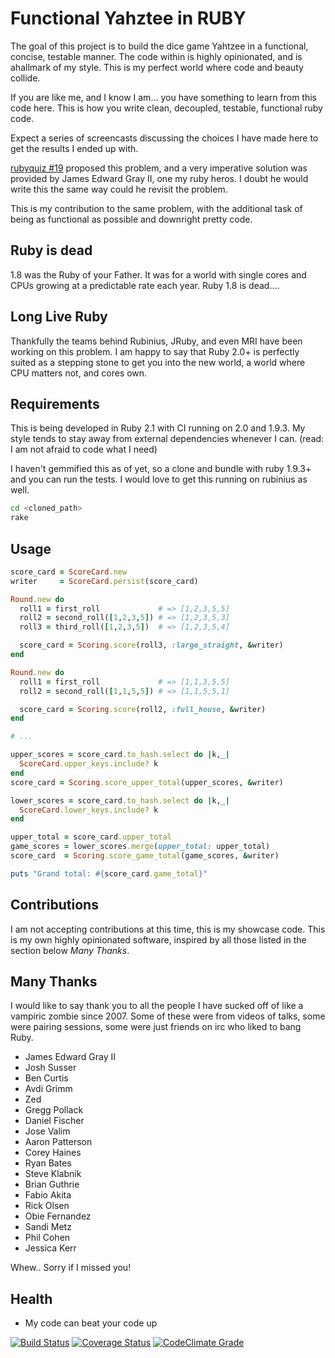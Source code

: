 # Functional Yahztee in RUBY

The goal of this project is to build the dice game Yahtzee in a functional, concise, testable manner. The code within is
highly opinionated, and is ahallmark of my style. This is my perfect world where code and beauty collide.

If you are like me, and I know I am... you have something to learn from this code here. This is how you write clean, decoupled, testable, functional ruby code.

Expect a series of screencasts discussing the choices I have made here to get the results I ended up with.

[rubyquiz #19](http://rubyquiz.com/quiz19.html) proposed this
problem, and a very imperative solution was provided by James
Edward Gray II, one my ruby heros. I doubt he would write this the same way could he revisit the problem.

This is my contribution to the same problem, with the additional task of being as functional as possible and downright pretty code.

## Ruby is dead

1.8 was the Ruby of your Father. It was for a world with single cores and CPUs growing at a predictable rate each year. Ruby 1.8 is dead....

## Long Live Ruby

Thankfully the teams behind Rubinius, JRuby, and even MRI have been
working on this problem. I am happy to say that Ruby 2.0+ is
perfectly suited as a stepping stone to get you into the new
world, a world where CPU matters not, and cores own.

## Requirements

This is being developed in Ruby 2.1 with CI running on 2.0 and 1.9.3. My style tends to stay away from external dependencies whenever I can. (read: I am not afraid to code what I need)

I haven't gemmified this as of yet, so a clone and bundle with ruby
1.9.3+ and you can run the tests. I would love to get this running on rubinius as well.

```bash
cd <cloned_path>
rake
```

## Usage

```ruby
score_card = ScoreCard.new    
writer     = ScoreCard.persist(score_card)

Round.new do
  roll1 = first_roll             # => [1,2,3,5,5]
  roll2 = second_roll([1,2,3,5]) # => [1,2,3,5,3]
  roll3 = third_roll([1,2,3,5])  # => [1,2,3,5,4]

  score_card = Scoring.score(roll3, :large_straight, &writer)
end

Round.new do
  roll1 = first_roll             # => [1,1,3,5,5]
  roll2 = second_roll([1,1,5,5]) # => [1,1,5,5,1]

  score_card = Scoring.score(roll2, :full_house, &writer)
end

# ...

upper_scores = score_card.to_hash.select do |k,_| 
  ScoreCard.upper_keys.include? k
end
score_card = Scoring.score_upper_total(upper_scores, &writer)

lower_scores = score_card.to_hash.select do |k,_| 
  ScoreCard.lower_keys.include? k
end

upper_total = score_card.upper_total
game_scores = lower_scores.merge(upper_total: upper_total)
score_card  = Scoring.score_game_total(game_scores, &writer)

puts "Grand total: #{score_card.game_total}"

```

## Contributions

I am not accepting contributions at this time, this is my showcase code. This is my own highly opinionated software, inspired by all those listed in the section below *Many Thanks*.

## Many Thanks

I would like to say thank you to all the people I have sucked off of like a vampiric zombie since 2007. Some of these were from videos of talks, some were pairing sessions, some were just friends on irc who liked to bang Ruby.

* James Edward Gray II
* Josh Susser
* Ben Curtis
* Avdi Grimm
* Zed
* Gregg Pollack
* Daniel Fischer
* Jose Valim
* Aaron Patterson
* Corey Haines
* Ryan Bates
* Steve Klabnik
* Brian Guthrie
* Fabio Akita
* Rick Olsen
* Obie Fernandez
* Sandi Metz
* Phil Cohen
* Jessica Kerr

Whew.. Sorry if I missed you!

## Health

* My code can beat your code up

[![Build
Status](https://travis-ci.org/dreamr/functional_yahtzee.png)](https://travis-ci.org/dreamr/functional_yahtzee)
[![Coverage Status](https://coveralls.io/repos/dreamr/functional_yahtzee/badge.png?branch=master)](https://coveralls.io/r/dreamr/functional_yahtzee?branch=master) [![CodeClimate Grade](https://codeclimate.com/github/dreamr/functional_yahtzee.png)](https://codeclimate.com/github/dreamr/functional_yahtzee/code)

